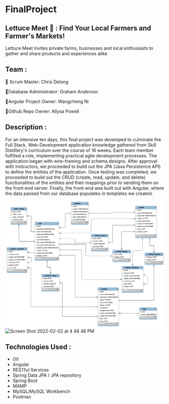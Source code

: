 # FinalProject

## Lettuce Meet 🥕  : Find Your Local Farmers and Farmer's Markets! 
Lettuce Meet invites private farms, businesses and local enthusiasts to gather and share products and experiences alike 

## Team : 
🍄 Scrum Master: Chris Delong 

🥦Database Administrator: Graham Anderson

🥬Angular Project Owner: Wangcheng Ni 

🍅Github Repo Owner: Allysa Powell 

## Description : 
For an intensive ten days, this final project was developed to culminate the Full Stack, Web-Development application knowledge gathered from Skill Distillery's curriculum over the course of 16 weeks. Each team member fulfilled a role, implementing practical agile development processes. The application began with wire-framing and schema designs. After approval with instructors, we proceeded to build out the JPA (Java Persistence API) to define the entities of the application. Once testing was completed, we proceeded to build out the CRUD (create, read, update, and delete) functionalities of the entities and their mappings prior to sending them on the front-end server. Finally, the front-end was built out with Angular, where the data passed from our database populates in templates we created. 

<img height="400" width="580" src="https://github.com/ai24m/FinalProject/blob/main/DB/lettucemeetERR.png"/>


<img width="1273" alt="Screen Shot 2022-02-02 at 4 48 48 PM" src="https://user-images.githubusercontent.com/89150394/152257054-1790c75f-7e17-4807-83b7-b49af603d4f5.png">



## Technologies Used : 
* Git
* Angular 
* RESTful Services
* Spring Data JPA / JPA repository
* Spring Boot
* MAMP
* MySQL/MySQL Workbench
* Postman 
